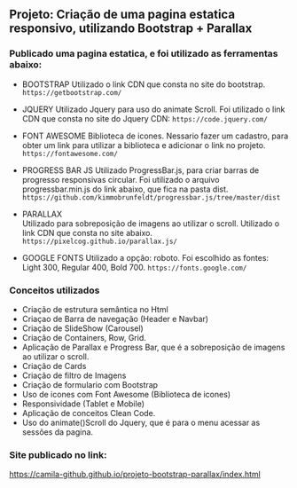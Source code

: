 ## Projeto: Criação de uma pagina estatica responsivo, utilizando Bootstrap + Parallax
### Publicado uma pagina estatica, e foi utilizado as ferramentas abaixo:

- BOOTSTRAP
Utilizado o link CDN que consta no site do bootstrap.
```https://getbootstrap.com/```

- JQUERY 
Utilizado Jquery para uso do animate Scroll.
Foi utilizado o link CDN que consta no site do Jquery CDN:
```https://code.jquery.com/```

- FONT AWESOME 
Biblioteca de icones.
Nessario fazer um cadastro, para obter um link para utilizar a biblioteca e adicionar o link no projeto.
```https://fontawesome.com/```

- PROGRESS BAR JS
Utilizado ProgressBar.js, para criar barras de progresso responsivas circular.
Foi utilizado o arquivo progressbar.min.js do link abaixo, que fica na pasta dist.  
```https://github.com/kimmobrunfeldt/progressbar.js/tree/master/dist```

- PARALLAX  
Utilizado para sobreposição de imagens ao utilizar o scroll.
Utilizado o link CDN que consta no site abaixo.
```https://pixelcog.github.io/parallax.js/```

- GOOGLE FONTS 
Utilizado a opção: roboto. Foi escolhido as fontes: Light 300, Regular 400, Bold 700.
```https://fonts.google.com/```


### Conceitos utilizados

- Criação de estrutura semântica no Html
- Criaçao de Barra de navegação (Header e Navbar)
- Criação de SlideShow (Carousel)
- Criação de Containers, Row, Grid.
- Aplicação de Parallax e Progress Bar, que é a sobreposição de imagens ao utilizar o scroll.
- Criação de Cards
- Criação de filtro de Imagens
- Criação de formulario com Bootstrap
- Uso de icones com Font Awesome (Biblioteca de icones)
- Responsividade (Tablet e Mobile)
- Aplicação de conceitos Clean Code.
- Uso do animate()Scroll do Jquery, que é para o menu acessar as sessões da pagina.


### Site publicado no link:
https://camila-github.github.io/projeto-bootstrap-parallax/index.html

